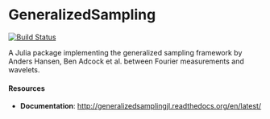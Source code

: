 GeneralizedSampling
===================

[![Build Status](https://travis-ci.org/robertdj/GeneralizedSampling.jl.svg?branch=master)](https://travis-ci.org/robertdj/GeneralizedSampling.jl)

A Julia package implementing the generalized sampling framework by Anders Hansen, Ben Adcock et al. between Fourier measurements and wavelets.


#### Resources

- **Documentation**: <http://generalizedsamplingjl.readthedocs.org/en/latest/>

